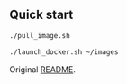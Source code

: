 ## Quick start

```sh
./pull_image.sh
```

```sh
./launch_docker.sh ~/images
```

Original [README](README-labelImg.rst).
